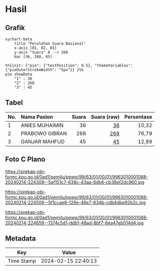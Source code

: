 # Hasil

## Grafik

```mermaid
xychart-beta
    title "Perolehan Suara Nasional"
    x-axis [01, 02, 03]
    y-axis "Suara" 0 --> 268
    bar [36, 268, 45]
```

```mermaid
%%{init: {"pie": {"textPosition": 0.5}, "themeVariables": {"pieOuterStrokeWidth": "5px"}} }%%
pie showData
    "1" : 36
    "2" : 268
    "3" : 45
```

## Tabel

| No. | Nama Paslon    | Suara | Suara (raw) | Persentase |
|:--- |:-------------- | -----:| -----------:| ----------:|
| 1   | ANIES MUHAIMIN | 36    | [36][p-1]   | 10,32      |
| 2   | PRABOWO GIBRAN | 268   | [268][p-2]  | 76,79      |
| 3   | GANJAR MAHFUD  | 45    | [45][p-3]   | 12,89      |


[p-1]: https://github.com/gigit-pemilu/pemilu-2024/blob/main/pilpres/hitung-suara/sub/99-luar-negeri/sub/63-kuching-malaysia/sub/01-kuching-malaysia/sub/0001-kuching-malaysia/sub/088-ksk-083/sub/paslon-1.txt
[p-2]: https://github.com/gigit-pemilu/pemilu-2024/blob/main/pilpres/hitung-suara/sub/99-luar-negeri/sub/63-kuching-malaysia/sub/01-kuching-malaysia/sub/0001-kuching-malaysia/sub/088-ksk-083/sub/paslon-2.txt
[p-3]: https://github.com/gigit-pemilu/pemilu-2024/blob/main/pilpres/hitung-suara/sub/99-luar-negeri/sub/63-kuching-malaysia/sub/01-kuching-malaysia/sub/0001-kuching-malaysia/sub/088-ksk-083/sub/paslon-3.txt

## Foto C Plano

https://sirekap-obj-formc.kpu.go.id/0ad1/pemilu/ppwp/99/63/01/00/01/9963010001088-20240214-224308--5af151c7-638c-43aa-8db6-cb38ef2dc960.jpg

https://sirekap-obj-formc.kpu.go.id/0ad1/pemilu/ppwp/99/63/01/00/01/9963010001088-20240214-224509--5f1ccae8-129e-46e7-834b-cdb4dbe92b2c.jpg

https://sirekap-obj-formc.kpu.go.id/0ad1/pemilu/ppwp/99/63/01/00/01/9963010001088-20240214-224659--1374c5d1-ddb1-48ad-8bf7-8ea47eb014d4.jpg


## Metadata

| Key        | Value               |
| ---------- | ------------------- |
| Time Stamp | 2024-02-15 22:40:13 |



